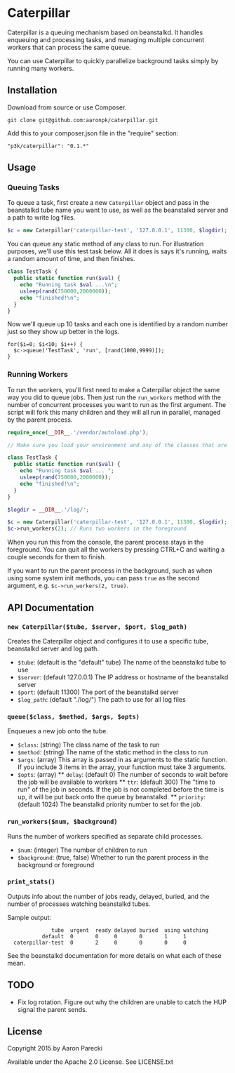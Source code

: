 Caterpillar
===========

Caterpillar is a queuing mechanism based on beanstalkd. It handles enqueuing and processing tasks, and managing multiple concurrent workers that can process the same queue.

You can use Caterpillar to quickly parallelize background tasks simply by running many workers.


Installation
------------

Download from source or use Composer.

`git clone git@github.com:aaronpk/caterpillar.git`

Add this to your composer.json file in the "require" section: 

`"p3k/caterpillar": "0.1.*"`


Usage
-----

### Queuing Tasks

To queue a task, first create a new `Caterpillar` object and pass in the beanstalkd tube name you want to use, as well as the beanstalkd server and a path to write log files.

```php
$c = new Caterpillar('caterpillar-test', '127.0.0.1', 11300, $logdir);
```

You can queue any static method of any class to run. For illustration purposes, we'll use this test task below. All it does is says it's running, waits a random amount of time, and then finishes.

```php
class TestTask {
  public static function run($val) {
    echo "Running task $val ...\n";
    usleep(rand(750000,2000000));
    echo "finished!\n";
  }
}
```

Now we'll queue up 10 tasks and each one is identified by a random number just so they show up better in the logs.

```
for($i=0; $i<10; $i++) {
  $c->queue('TestTask', 'run', [rand(1000,9999)]);
}
```

### Running Workers

To run the workers, you'll first need to make a Caterpillar object the same way you did to queue jobs. Then just run the `run_workers` method with the number of concurrent processes you want to run as the first argument. The script will fork this many children and they will all run in parallel, managed by the parent process.

```php
require_once(__DIR__.'/vendor/autoload.php');

// Make sure you load your environment and any of the classes that are being used as workers

class TestTask {
  public static function run($val) {
    echo "Running task $val ... ";
    usleep(rand(750000,2000000));
    echo "finished!\n";
  }
}

$logdir = __DIR__.'/log/';

$c = new Caterpillar('caterpillar-test', '127.0.0.1', 11300, $logdir);
$c->run_workers(2); // Runs two workers in the foreground
```

When you run this from the console, the parent process stays in the foreground. You can quit all the workers by pressing CTRL+C and waiting a couple seconds for them to finish.

If you want to run the parent process in the background, such as when using some system init methods, you can pass `true` as the second argument, e.g. `$c->run_workers(2, true)`.


API Documentation
-----------------

### `new Caterpillar($tube, $server, $port, $log_path)`

Creates the Caterpillar object and configures it to use a specific tube, beanstalkd server and log path.

* `$tube`: (default is the "default" tube) The name of the beanstalkd tube to use
* `$server`: (default 127.0.0.1) The IP address or hostname of the beanstalkd server
* `$port`: (default 11300) The port of the beanstalkd server
* `$log_path`: (default "./log/") The path to use for all log files

### `queue($class, $method, $args, $opts)`

Enqueues a new job onto the tube.

* `$class`: (string) The class name of the task to run
* `$method`: (string) The name of the static method in the class to run
* `$args`: (array) This array is passed in as arguments to the static function. If you include 3 items in the array, your function must take 3 arguments.
* `$opts`: (array)
** `delay`: (default 0) The number of seconds to wait before the job will be available to workers
** `ttr`: (default 300) The "time to run" of the job in seconds. If the job is not completed before the time is up, it will be put back onto the queue by beanstalkd.
** `priority`: (default 1024) The beanstalkd priority number to set for the job.

### `run_workers($num, $background)`

Runs the number of workers specified as separate child processes.

* `$num`: (integer) The number of children to run
* `$background`: (true, false) Whether to run the parent process in the background or foreground


### `print_stats()`

Outputs info about the number of jobs ready, delayed, buried, and the number of processes watching beanstalkd tubes.

Sample output:

```
              tube  urgent  ready delayed buried  using watching
           default  0       0     0       0       1     1
  caterpillar-test  0       2     0       0       0     0
```

See the beanstalkd documentation for more details on what each of these mean.


TODO
----

* Fix log rotation. Figure out why the children are unable to catch the HUP signal the parent sends.



License
-------

Copyright 2015 by Aaron Parecki

Available under the Apache 2.0 License. See LICENSE.txt

